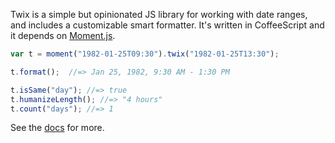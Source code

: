 Twix is a simple but opinionated JS library for working with date ranges, and includes a customizable smart formatter. It's written in CoffeeScript and it depends on [Moment.js](http://momentjs.com/).

```js
var t = moment("1982-01-25T09:30").twix("1982-01-25T13:30");

t.format();  //=> Jan 25, 1982, 9:30 AM - 1:30 PM

t.isSame("day"); //=> true
t.humanizeLength(); //=> "4 hours"
t.count("days"); //=> 1
```

See the [docs](docs.html) for more.
